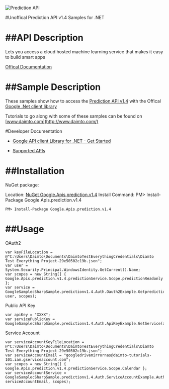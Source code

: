 ﻿![Prediction API](https://www.google.com/images/icons/feature/predictionapi-32.png)

#Unoffical Prediction API v1.4 Samples for .NET  

##API Description
=============

Lets you access a cloud hosted machine learning service that makes it easy to build smart apps

[Offical Documentation](https://developers.google.com/prediction/docs/developer-guide)

##Sample Description
=============

These samples show how to access the [Prediction API v1.4](https://developers.google.com/prediction/docs/developer-guide) with the Offical [Google .Net client library](https://github.com/google/google-api-dotnet-client)

Tutorials to go along with some of these samples can be found on [www.daimto.com](http://www.daimto.com/)

#Developer Documentation

* [Google API client Library for .NET - Get Started](https://developers.google.com/api-client-library/dotnet/get_started)

* [Supported APIs](https://developers.google.com/api-client-library/dotnet/apis/)

##Installation
=================================

NuGet package:

Location: [NuGet Google.Apis.prediction.v1.4](https://www.nuget.org/packages/Google.Apis.prediction.v1.4)
Install Command: PM>  Install-Package Google.Apis.prediction.v1.4

```
PM> Install-Package Google.Apis.prediction.v1.4
```

##Usage
=================================

OAuth2
```
var keyFileLocation = @"C:\Users\Daimto\Documents\DaimtoTestEverythingCredentials\Diamto Test Everything Project-29e50502c19b.json";
var user = System.Security.Principal.WindowsIdentity.GetCurrent().Name;
var scopes = new String[] { Google.Apis.prediction.v1.4.predictionService.Scope.predictionReadonly };
var service = GoogleSamplecSharpSample.predictionv1.4.Auth.Oauth2Example.GetpredictionService(keyFileLocation, user, scopes);
```
Public API Key
```
var apiKey = "XXXX";
var servicePublicKey = GoogleSamplecSharpSample.predictionv1.4.Auth.ApiKeyExample.GetService(apiKey);
```
Service Account
```
var serviceAccountKeyFileLocation = @"C:\Users\Daimto\Documents\DaimtoTestEverythingCredentials\Diamto Test Everything Project-29e50502c19b.json";
var serviceAccountEmail = "googledrivemirrornas@daimto-tutorials-101.iam.gserviceaccount.com";
var scopes = new String[] { Google.Apis.prediction.v1.4.predictionService.Scope.Calendar };            
var serviceAccountService = GoogleSamplecSharpSample.predictionv1.4.Auth.ServiceAccountExample.AuthenticateServiceAccount(serviceAccountKeyFileLocation, serviceAccountEmail, scopes);
```
